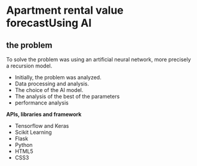 # Apartment rental value forecastUsing AI


## the problem 

To solve the problem was using an artificial neural network, more precisely a recursion model.
* Initially, the problem was analyzed.
* Data processing and analysis.
* The choice of the AI model.
* The analysis of the best of the parameters
* performance analysis


**APIs, libraries and framework**
* Tensorflow and Keras
* Scikit Learning
* Flask
* Python
* HTML5
* CSS3

